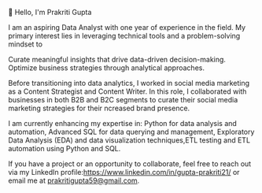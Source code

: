 👋 Hello, I'm Prakriti Gupta

I am an aspiring Data Analyst with one year of experience in the field. My primary interest lies in leveraging technical tools and a problem-solving mindset to 

Curate meaningful insights that drive data-driven decision-making.
Optimize business strategies through analytical approaches.

Before transitioning into data analytics, I worked in social media marketing as a Content Strategist and Content Writer.
In this role, I collaborated with businesses in both B2B and B2C segments to curate their social media marketing strategies for their ncreased brand presence.

I am currently enhancing my expertise in: Python for data analysis and automation, Advanced SQL for data querying and management, Exploratory Data Analysis (EDA) and data visualization techniques,ETL testing and ETL automation using Python and SQL.

If you have a project or an opportunity to collaborate, feel free to reach out via my LinkedIn profile:https://www.linkedin.com/in/gupta-prakriti21/
or email me at prakritigupta59@gmail.com.

